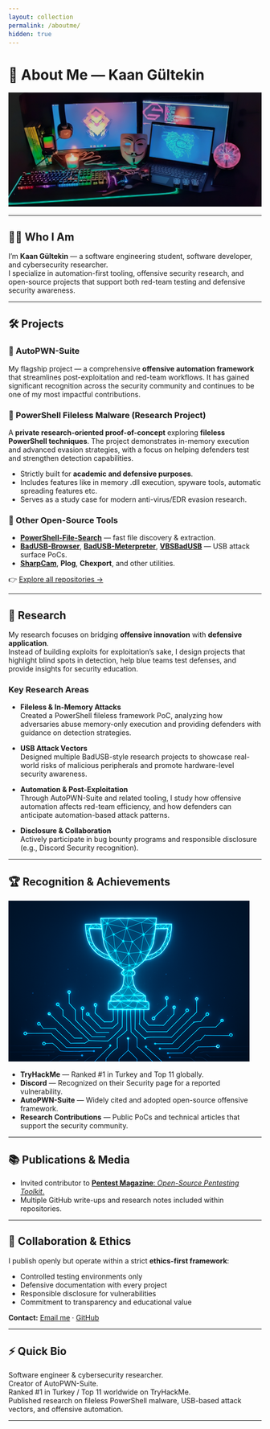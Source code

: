 ```yaml
---
layout: collection
permalink: /aboutme/
hidden: true
---
```

# 👋 About Me — Kaan Gültekin

![Profile Banner](/assets//images/splash-banner.png)

---

## 🧑‍💻 Who I Am

I’m **Kaan Gültekin** — a software engineering student, software developer, and cybersecurity researcher.  
I specialize in automation-first tooling, offensive security research, and open-source projects that support both red-team testing and defensive security awareness.

---

## 🛠 Projects

### 🔹 AutoPWN-Suite  
My flagship project — a comprehensive **offensive automation framework** that streamlines post-exploitation and red-team workflows. It has gained significant recognition across the security community and continues to be one of my most impactful contributions.

### 🔹 PowerShell Fileless Malware (Research Project)  
A **private research-oriented proof-of-concept** exploring **fileless PowerShell techniques**. The project demonstrates in-memory execution and advanced evasion strategies, with a focus on helping defenders test and strengthen detection capabilities.  
- Strictly built for **academic and defensive purposes**.  
- Includes features like in memory .dll execution, spyware tools, automatic spreading features etc.  
- Serves as a study case for modern anti-virus/EDR evasion research.  

### 🔹 Other Open-Source Tools  
- [**PowerShell-File-Search**](https://github.com/GamehunterKaan/PowerShell-File-Search) — fast file discovery & extraction.  
- [**BadUSB-Browser**](https://github.com/GamehunterKaan/BadUSB-Browser), [**BadUSB-Meterpreter**](https://github.com/GamehunterKaan/BadUSB-Meterpreter), [**VBSBadUSB**](https://github.com/GamehunterKaan/VBSBadUSB) — USB attack surface PoCs.  
- [**SharpCam**](https://github.com/GamehunterKaan/SharpCam), **Plog**, **Chexport**, and other utilities.  

👉 [Explore all repositories →](https://github.com/GamehunterKaan?tab=repositories)

---

## 🔬 Research

My research focuses on bridging **offensive innovation** with **defensive application**.  
Instead of building exploits for exploitation’s sake, I design projects that highlight blind spots in detection, help blue teams test defenses, and provide insights for security education.

### Key Research Areas
- **Fileless & In-Memory Attacks**  
  Created a  PowerShell fileless framework PoC, analyzing how adversaries abuse memory-only execution and providing defenders with guidance on detection strategies.  

- **USB Attack Vectors**  
  Designed multiple BadUSB-style research projects to showcase real-world risks of malicious peripherals and promote hardware-level security awareness.  

- **Automation & Post-Exploitation**  
  Through AutoPWN-Suite and related tooling, I study how offensive automation affects red-team efficiency, and how defenders can anticipate automation-based attack patterns.  

- **Disclosure & Collaboration**  
  Actively participate in bug bounty programs and responsible disclosure (e.g., Discord Security recognition).  

---

## 🏆 Recognition & Achievements

![Shield Badge](/assets/images/trophy-achievements.png)

- **TryHackMe** — Ranked #1 in Turkey and Top 11 globally.  
- **Discord** — Recognized on their Security page for a reported vulnerability.  
- **AutoPWN-Suite** — Widely cited and adopted open-source offensive framework.  
- **Research Contributions** — Public PoCs and technical articles that support the security community.  

---

## 📚 Publications & Media

- Invited contributor to [**Pentest Magazine**: *Open-Source Pentesting Toolkit*.](https://pentestmag.com/download/pentest-open-source-pentesting-toolkit/)  
- Multiple GitHub write-ups and research notes included within repositories.  

---

## 🤝 Collaboration & Ethics

I publish openly but operate within a strict **ethics-first framework**:  
- Controlled testing environments only  
- Defensive documentation with every project  
- Responsible disclosure for vulnerabilities  
- Commitment to transparency and educational value  

**Contact:** [Email me](mailto:kaan@kaangultekin.net) · [GitHub](https://github.com/GamehunterKaan)

---

## ⚡ Quick Bio

Software engineer & cybersecurity researcher.  
Creator of AutoPWN-Suite.  
Ranked #1 in Turkey / Top 11 worldwide on TryHackMe.  
Published research on fileless PowerShell malware, USB-based attack vectors, and offensive automation.  

---
